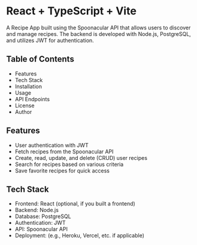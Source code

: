 # React + TypeScript + Vite

A Recipe App built using the Spoonacular API that allows users to discover and manage recipes. The backend is developed with Node.js, PostgreSQL, and utilizes JWT for authentication.

## Table of Contents
- Features
- Tech Stack
- Installation
- Usage
- API Endpoints
- License
- Author

## Features
- User authentication with JWT
- Fetch recipes from the Spoonacular API
- Create, read, update, and delete (CRUD) user recipes
- Search for recipes based on various criteria
- Save favorite recipes for quick access

## Tech Stack
  -  Frontend: React (optional, if you built a frontend)
  -  Backend: Node.js
  -  Database: PostgreSQL
  -  Authentication: JWT
  -  API: Spoonacular API
  -  Deployment: (e.g., Heroku, Vercel, etc. if applicable)